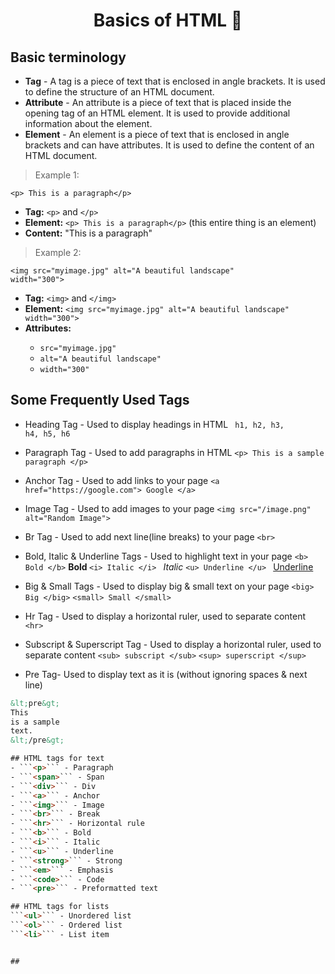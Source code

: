 <h1 align="center"> Basics of HTML  🚀</h1>

## Basic terminology
- **Tag** - A tag is a piece of text that is enclosed in angle brackets. It is used to define the structure of an HTML document.
- **Attribute** - An attribute is a piece of text that is placed inside the opening tag of an HTML element. It is used to provide additional information about the element.
- **Element** - An element is a piece of text that is enclosed in angle brackets and can have attributes. It is used to define the content of an HTML document.



> Example 1:

<code>&lt;p&gt; This is a paragraph&lt;/p&gt;</code>

<ul>
    <li><strong>Tag:</strong> <code>&lt;p&gt;</code> and <code>&lt;/p&gt;</code></li>
    <li><strong>Element:</strong> <code>&lt;p&gt; This is a paragraph&lt;/p&gt;</code> (this entire thing is an element)</li>
    <li><strong>Content:</strong> "This is a paragraph"</li>
</ul>

> Example 2:  

<code>&lt;img src="myimage.jpg" alt="A beautiful landscape" width="300"&gt;</code>

<ul>
    <li><strong>Tag:</strong> <code>&lt;img&gt;</code> and <code>&lt;/img&gt;</code></li>
    <li><strong>Element:</strong> <code>&lt;img src="myimage.jpg" alt="A beautiful landscape" width="300"&gt;</code></li>
    <li><strong>Attributes:</strong></li>
        <ul>
            <li><code>src="myimage.jpg"</code></li>
            <li><code>alt="A beautiful landscape"</code></li>
            <li><code>width="300"</code></li>
        </ul>
</ul>

## Some Frequently Used Tags 
- Heading Tag - Used to display headings in HTML
<code> h1, h2, h3, h4, h5, h6 </code>

- Paragraph Tag - Used to add paragraphs in HTML
``` <p> This is a sample paragraph </p> ```

- Anchor Tag - Used to add links to your page
``` <a href="https://google.com"> Google </a>  ```

- Image Tag - Used to add images to your page
```<img src="/image.png" alt="Random Image">```

- Br Tag - Used to add next line(line breaks) to your page
```<br>```

- Bold, Italic & Underline Tags - Used to highlight text in your page
``` <b> Bold </b> ```  <b> Bold </b>
```<i> Italic </i> ``` <i> Italic </i>
```<u> Underline </u> ``` <u> Underline </u>

- Big & Small Tags - Used to display big & small text on your page
```<big> Big </big>``` 
```<small> Small </small>```

- Hr Tag - Used to display a horizontal ruler, used to separate content
``` <hr>```

- Subscript & Superscript Tag - Used to display a horizontal ruler, used to separate content
```<sub> subscript </sub>```
```<sup> superscript </sup>```

- Pre Tag- Used to display text as it is (without ignoring spaces & next line)

```html
&lt;pre&gt;
This
is a sample
text.
&lt;/pre&gt;

## HTML tags for text
- ```<p>``` - Paragraph
- ```<span>``` - Span
- ```<div>``` - Div
- ```<a>``` - Anchor
- ```<img>``` - Image
- ```<br>``` - Break
- ```<hr>``` - Horizontal rule
- ```<b>``` - Bold
- ```<i>``` - Italic
- ```<u>``` - Underline
- ```<strong>``` - Strong
- ```<em>``` - Emphasis
- ```<code>``` - Code
- ```<pre>``` - Preformatted text

## HTML tags for lists
```<ul>``` - Unordered list
```<ol>``` - Ordered list
```<li>``` - List item


##
